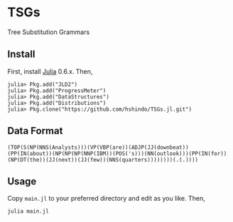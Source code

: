 # TSGs
Tree Substitution Grammars

## Install
First, install [Julia](https://julialang.org/) 0.6.x.
Then,
```
julia> Pkg.add("JLD2")
julia> Pkg.add("ProgressMeter")
julia> Pkg.add("DataStructures")
julia> Pkg.add("Distributions")
julia> Pkg.clone("https://github.com/hshindo/TSGs.jl.git")
```

## Data Format
```
(TOP(S(NP(NNS(Analysts)))(VP(VBP(are))(ADJP(JJ(downbeat))(PP(IN(about))(NP(NP(NP(NNP(IBM))(POS('s)))(NN(outlook)))(PP(IN(for))(NP(DT(the))(JJ(next))(JJ(few))(NNS(quarters))))))))(.(.))))
```

## Usage
Copy `main.jl` to your preferred directory and edit as you like.
Then,
```
julia main.jl
```
